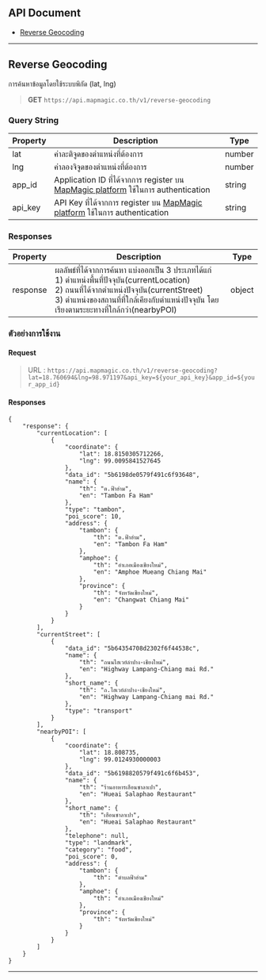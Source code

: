 ## API Document

* [Reverse Geocoding](#reverse-geocoding)

---

## Reverse Geocoding

การค้นหาข้อมูลโดยใช้ระบบพิกัด (lat, lng)

> **GET** `https://api.mapmagic.co.th/v1/reverse-geocoding`

### Query String
| Property | Description | Type |
|----------|-------------|------|
| lat | ค่าละติจูดของตำแหน่งที่ต้องการ | number |
| lng | ค่าลองจิจูดของตำแหน่งที่ต้องการ | number |
| app_id | Application ID ที่ได้จากการ register บน [MapMagic platform](https://developers.mapmagic.co.th/auth/signin) ใช้ในการ authentication | string | - |
| api_key | API Key ที่ได้จากการ register บน [MapMagic platform](https://developers.mapmagic.co.th/auth/signin) ใช้ในการ authentication | string | - |

### Responses
| Property | Description | Type |
|----------|-------------|------|
| response | ผลลัพธ์ที่ได้จากการค้นหา แบ่งออกเป็น 3 ประเภทได้แก่<br>1) ตำแหน่งพื้นที่ปัจจุบัน(currentLocation)<br>2) ถนนที่ได้จากตำแหน่งปัจจุบัน(currentStreet)<br>3) ตำแหน่งของสถานที่ที่ใกล้เคียงกับตำแหน่งปัจจุบัน โดยเรียงตามระยะทางที่ใกล้กว่า(nearbyPOI) | object |

### ตัวอย่างการใช้งาน
#### Request

> URL : `https://api.mapmagic.co.th/v1/reverse-geocoding?lat=18.760694&lng=98.971197&api_key=${your_api_key}&app_id=${your_app_id}`

#### Responses

```
{
    "response": {
        "currentLocation": [
            {
                "coordinate": {
                    "lat": 18.8150305712266,
                    "lng": 99.0095841527645
                },
                "data_id": "5b6198de0579f491c6f93648",
                "name": {
                    "th": "ต.ฟ้าฮ่าม",
                    "en": "Tambon Fa Ham"
                },
                "type": "tambon",
                "poi_score": 10,
                "address": {
                    "tambon": {
                        "th": "ต.ฟ้าฮ่าม",
                        "en": "Tambon Fa Ham"
                    },
                    "amphoe": {
                        "th": "อำเภอเมืองเชียงใหม่",
                        "en": "Amphoe Mueang Chiang Mai"
                    },
                    "province": {
                        "th": "จังหวัดเชียงใหม่",
                        "en": "Changwat Chiang Mai"
                    }
                }
            }
        ],
        "currentStreet": [
            {
                "data_id": "5b64354708d2302f6f44538c",
                "name": {
                    "th": "ถนนไฮเวย์ลำปาง-เชียงใหม่",
                    "en": "Highway Lampang-Chiang mai Rd."
                },
                "short_name": {
                    "th": "ถ.ไฮเวย์ลำปาง-เชียงใหม่",
                    "en": "Highway Lampang-Chiang mai Rd."
                },
                "type": "transport"
            }
        ],
        "nearbyPOI": [
            {
                "coordinate": {
                    "lat": 18.808735,
                    "lng": 99.0124930000003
                },
                "data_id": "5b6198820579f491c6f6b453",
                "name": {
                    "th": "ร้านอาหารเฮือนซาลาเปา",
                    "en": "Hueai Salaphao Restaurant"
                },
                "short_name": {
                    "th": "เฮือนซาลาเปา",
                    "en": "Hueai Salaphao Restaurant"
                },
                "telephone": null,
                "type": "landmark",
                "category": "food",
                "poi_score": 0,
                "address": {
                    "tambon": {
                        "th": "ตำบลฟ้าฮ่าม"
                    },
                    "amphoe": {
                        "th": "อำเภอเมืองเชียงใหม่"
                    },
                    "province": {
                        "th": "จังหวัดเชียงใหม่"
                    }
                }
            }
        ]
    }
}
```
---